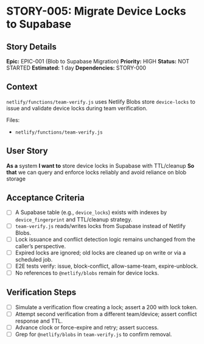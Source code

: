 # STORY-005: Migrate Device Locks to Supabase

## Story Details
**Epic:** EPIC-001 (Blob to Supabase Migration)
**Priority:** HIGH
**Status:** NOT STARTED
**Estimated:** 1 day
**Dependencies:** STORY-000

## Context
`netlify/functions/team-verify.js` uses Netlify Blobs store `device-locks` to issue and validate device locks during team verification.

Files:
- `netlify/functions/team-verify.js`

## User Story
**As a** system
**I want to** store device locks in Supabase with TTL/cleanup
**So that** we can query and enforce locks reliably and avoid reliance on blob storage

## Acceptance Criteria
- [ ] A Supabase table (e.g., `device_locks`) exists with indexes by `device_fingerprint` and TTL/cleanup strategy.
- [ ] `team-verify.js` reads/writes locks from Supabase instead of Netlify Blobs.
- [ ] Lock issuance and conflict detection logic remains unchanged from the caller’s perspective.
- [ ] Expired locks are ignored; old locks are cleaned up on write or via a scheduled job.
- [ ] E2E tests verify: issue, block-conflict, allow-same-team, expire-unblock.
- [ ] No references to `@netlify/blobs` remain for device locks.

## Verification Steps
- [ ] Simulate a verification flow creating a lock; assert a 200 with lock token.
- [ ] Attempt second verification from a different team/device; assert conflict response and TTL.
- [ ] Advance clock or force-expire and retry; assert success.
- [ ] Grep for `@netlify/blobs` in `team-verify.js` to confirm removal.
